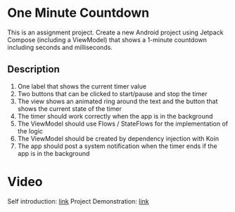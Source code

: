 # One Minute Countdown
This is an assignment project.
Create a new Android project using Jetpack Compose
(including a ViewModel) that shows a 1-minute countdown including seconds and milliseconds.
## Description
1. One label that shows the current timer value
2. Two buttons that can be clicked to start/pause and stop the timer
3. The view shows an animated ring around the text and the button that shows the current state of the timer
4. The timer should work correctly when the app is in the background
5. The ViewModel should use Flows / StateFlows for the implementation of the logic
6. The ViewModel should be created by dependency injection with Koin
7. The app should post a system notification when the timer ends if the app is in the background

# Video
Self introduction: [link](https://www.loom.com/share/03db484e39b04a23b1c1971ab5567800?sid=d0db2f05-4ad9-4ef1-bc9e-e260c184835c)
Project Demonstration: [link](https://www.loom.com/share/25d39cc3c52e4504b33484459414223a?sid=cbc53502-6cf7-49f7-b37d-9d16ec9106e7)